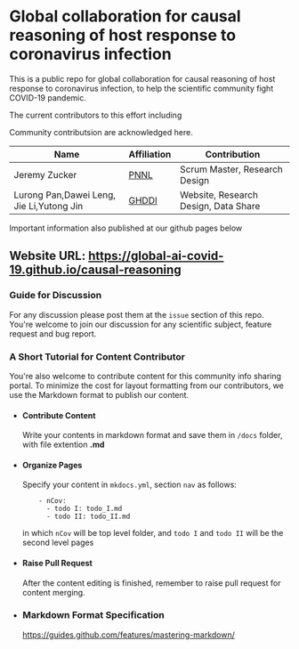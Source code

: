 # Global collaboration for causal reasoning of host response to coronavirus infection
This is a public repo for global collaboration for causal reasoning of host response to coronavirus infection, to
help the scientific community fight COVID-19 pandemic. 

The current contributors to this effort including 

Community contributsion are acknowledged here.

|Name|Affiliation|Contribution| 
|-------|------|---|
|Jeremy Zucker|[PNNL](https://www.pnnl.gov)|Scrum Master, Research Design|
|Lurong Pan,Dawei Leng, Jie Li,Yutong Jin|[GHDDI](http://www.ghddi.org/en)|Website, Research Design, Data Share|




Important information also published at our github pages below

## Website URL: https://global-ai-covid-19.github.io/causal-reasoning

### Guide for Discussion
For any discussion please post them at the `issue` section of this repo. You're welcome to join our discussion for any scientific subject, feature request and bug report.

### A Short Tutorial for Content Contributor
You're also welcome to contribute content for this community info sharing portal. To minimize the cost for layout formatting from our contributors, we use the Markdown format to publish our content.

* #### Contribute Content
  Write your contents in markdown format and save them in `/docs` folder, with file extention **.md**

* #### Organize Pages
  Specify your content in `mkdocs.yml`, section `nav` as follows:
  ```
      - nCov:
        - todo I: todo_I.md
        - todo II: todo_II.md
  ```
  in which `nCov` will be top level folder, and `todo I` and `todo II` will be the second level pages

* #### Raise Pull Request
  After the content editing is finished, remember to raise pull request for content merging.

* ### Markdown Format Specification
  https://guides.github.com/features/mastering-markdown/


